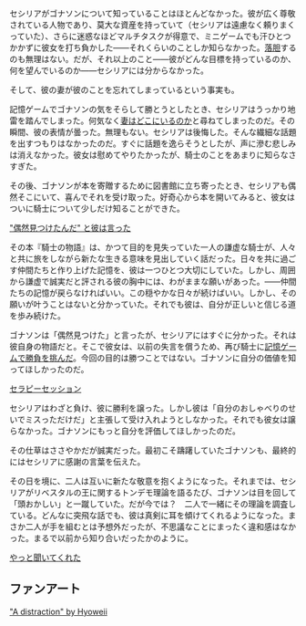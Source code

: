 <!-- title: グリーンとオレンジ -->
<!-- relationship: Alliance -->

セシリアがゴナソンについて知っていることはほとんどなかった。彼が広く尊敬されている人物であり、莫大な資産を持っていて（セシリアは遠慮なく頼りまくっていた）、さらに迷惑なほどマルチタスクが得意で、ミニゲームでも汗ひとつかかずに彼女を打ち負かした――それくらいのことしか知らなかった。[落胆](https://www.youtube.com/live/iAYrdIlfVf0?feature=shared&t=5502)するのも無理はない。だが、それ以上のこと――彼がどんな目標を持っているのか、何を望んでいるのか――セシリアには分からなかった。

そして、彼の妻が彼のことを忘れてしまっているという事実も。

記憶ゲームでゴナソンの気をそらして勝とうとしたとき、セシリアはうっかり地雷を踏んでしまった。何気なく[妻はどこにいるのか](https://www.youtube.com/live/iAYrdIlfVf0?feature=shared&t=6080)と尋ねてしまったのだ。その瞬間、彼の表情が曇った。無理もない。セシリアは後悔した。そんな繊細な話題を出すつもりはなかったのだ。すぐに話題を逸らそうとしたが、声に滲む悲しみは消えなかった。彼女は慰めてやりたかったが、騎士のことをあまりに知らなさすぎた。

その後、ゴナソンが本を寄贈するために図書館に立ち寄ったとき、セシリアも偶然そこにいて、喜んでそれを受け取った。好奇心から本を開いてみると、彼女はついに騎士について少しだけ知ることができた。

["偶然見つけたんだ" と彼は言った](#embed:https://www.youtube.com/live/iAYrdIlfVf0?feature=shared&t=6827)

その本『騎士の物語』は、かつて目的を見失っていた一人の謙虚な騎士が、人々と共に旅をしながら新たな生きる意味を見出していく話だった。日々を共に過ごす仲間たちと作り上げた記憶を、彼は一つひとつ大切にしていた。しかし、周囲から謙虚で誠実だと評される彼の胸中には、わがままな願いがあった。――仲間たちの記憶が戻らなければいい。この穏やかな日々が続けばいい。しかし、その願いが叶うことはないと分かっていた。それでも彼は、自分が正しいと信じる道を歩み続けた。

ゴナソンは「偶然見つけた」と言ったが、セシリアにはすぐに分かった。それは彼自身の物語だと。そこで彼女は、以前の失言を償うため、再び騎士に[記憶ゲームで勝負を挑んだ](https://www.youtube.com/live/iAYrdIlfVf0?feature=shared&t=9566)。今回の目的は勝つことではない。ゴナソンに自分の価値を知ってほしかったのだ。

[セラピーセッション](#embed:https://www.youtube.com/live/iAYrdIlfVf0?feature=shared&t=10047)

セシリアはわざと負け、彼に勝利を譲った。しかし彼は「自分のおしゃべりのせいでミスっただけだ」と主張して受け入れようとしなかった。それでも彼女は譲らなかった。ゴナソンにもっと自分を評価してほしかったのだ。

その仕草はささやかだが誠実だった。最初こそ躊躇していたゴナソンも、最終的にはセシリアに感謝の言葉を伝えた。

その日を境に、二人は互いに新たな敬意を抱くようになった。それまでは、セシリアがリベスタルの王に関するトンデモ理論を語るたび、ゴナソンは目を回して「頭おかしい」と一蹴していた。だが今では？　二人で一緒にその理論を調査している。どんなに突飛な話でも、彼は真剣に耳を傾けてくれるようになった。まさか二人が手を組むとは予想外だったが、不思議なことにまったく違和感はなかった。まるで以前から知り合いだったかのように。

[やっと聞いてくれた](#embed:https://www.youtube.com/live/iAYrdIlfVf0?feature=shared&t=10359)

## ファンアート

["A distraction" by Hyoweii](https://x.com/weiiyxn/status/1832436596261724166)
